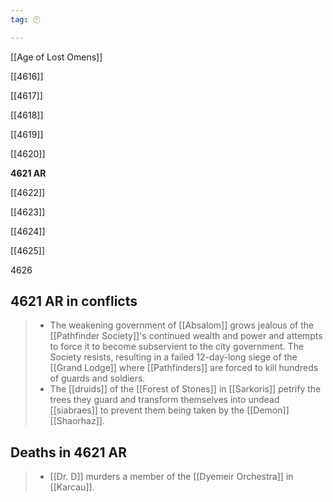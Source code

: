 ```yaml
---
tag: 🕛

---
```

[[Age of Lost Omens]]


[[4616]]

[[4617]]

[[4618]]

[[4619]]

[[4620]]

**4621 AR**

[[4622]]

[[4623]]

[[4624]]

[[4625]]

4626



## 4621 AR in conflicts

>  - The weakening government of [[Absalom]] grows jealous of the [[Pathfinder Society]]'s continued wealth and power and attempts to force it to become subservient to the city government. The Society resists, resulting in a failed 12-day-long siege of the [[Grand Lodge]] where [[Pathfinders]] are forced to kill hundreds of guards and soldiers.
>  - The [[druids]] of the [[Forest of Stones]] in [[Sarkoris]] petrify the trees they guard and transform themselves into undead [[siabraes]] to prevent them being taken by the [[Demon]] [[Shaorhaz]].


## Deaths in 4621 AR

>  - [[Dr. D]] murders a member of the [[Dyemeir Orchestra]] in [[Karcau]].






